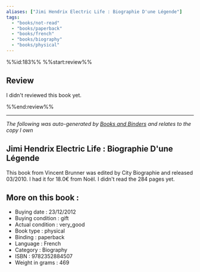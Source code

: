 ```yaml
---
aliases: ["Jimi Hendrix Electric Life : Biographie D'une Légende"] 
tags: 
  - "books/not-read" 
  - "books/paperback" 
  - "books/french"
  - "books/biography"
  - "books/physical"
---
```

%%id:183%%
%%start:review%%
## Review
I didn't reviewed this book yet. 

%%end:review%%

---
_The following was auto-generated by [Books and Binders](Books%20and%20Binders.md) and relates to the copy I own_
## Jimi Hendrix Electric Life : Biographie D'une Légende
This book from Vincent Brunner was edited by City Biographie and released 03/2010. I had it for 18.0€ from Noël. I didn't read the 284 pages yet.

## More on this book :
- Buying date : 23/12/2012
- Buying condition : gift
- Actual condition : very_good
- Book type : physical
- Binding : paperback
- Language : French
- Category : Biography
- ISBN : 9782352884507
- Weight in grams : 469
